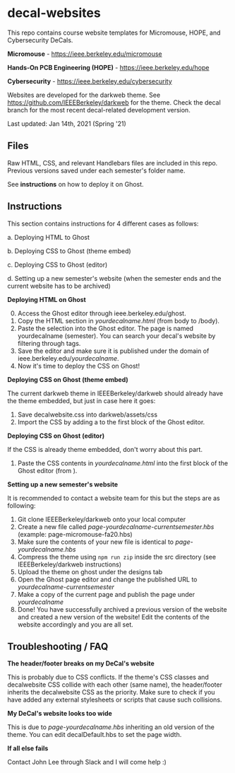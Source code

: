 # decal-websites

This repo contains course website templates for Micromouse, HOPE, and Cybersecurity DeCals.

**Micromouse** - https://ieee.berkeley.edu/micromouse

**Hands-On PCB Engineering (HOPE)** - https://ieee.berkeley.edu/hope

**Cybersecurity** - https://ieee.berkeley.edu/cybersecurity

Websites are developed for the darkweb theme. See https://github.com/IEEEBerkeley/darkweb for the theme. Check the decal branch for the most recent decal-related development version.

Last updated: Jan 14th, 2021 (Spring '21)

## Files

Raw HTML, CSS, and relevant Handlebars files are included in this repo. Previous versions saved under each semester's folder name.

See **instructions** on how to deploy it on Ghost.

## Instructions

This section contains instructions for 4 different cases as follows:

a. Deploying HTML to Ghost

b. Deploying CSS to Ghost (theme embed)

c. Deploying CSS to Ghost (editor)

d. Setting up a new semester's website (when the semester ends and the current website has to be archived)

**Deploying HTML on Ghost**

0. Access the Ghost editor through ieee.berkeley.edu/ghost.
1. Copy the HTML section in *yourdecalname.html* (from body to /body).
2. Paste the selection into the Ghost editor. The page is named yourdecalname (semester). You can search your decal's website by filtering through tags.
3. Save the editor and make sure it is published under the domain of ieee.berkeley.edu/*yourdecalname*.
4. Now it's time to deploy the CSS on Ghost!

**Deploying CSS on Ghost (theme embed)**

The current darkweb theme in IEEEBerkeley/darkweb should already have the theme embedded, but just in case here it goes:

1. Save decalwebsite.css into darkweb/assets/css
2. Import the CSS by adding a <link rel="stylesheet" type="text/css" href="{{asset 'css/decalwebsite.css'}}"> to the first block of the Ghost editor.

**Deploying CSS on Ghost (editor)**

If the CSS is already theme embedded, don't worry about this part.

1. Paste the CSS contents in *yourdecalname.html* into the first block of the Ghost editor (from <style> to </style>).

**Setting up a new semester's website**

It is recommended to contact a website team for this but the steps are as following:

1. Git clone IEEEBerkeley/darkweb onto your local computer
2. Create a new file called *page-yourdecalname-currentsemester.hbs* (example: page-micromouse-fa20.hbs)
3. Make sure the contents of your new file is identical to *page-yourdecalname.hbs*
4. Compress the theme using ```npm run zip``` inside the src directory (see IEEEBerkeley/darkweb instructions)
5. Upload the theme on ghost under the designs tab
6. Open the Ghost page editor and change the published URL to *yourdecalname-currentsemester*
7. Make a copy of the current page and publish the page under *yourdecalname*
8. Done! You have successfully archived a previous version of the website and created a new version of the website! Edit the contents of the website accordingly and you are all set.

## Troubleshooting / FAQ

**The header/footer breaks on my DeCal's website**

This is probably due to CSS conflicts. If the theme's CSS classes and decalwebsite CSS collide with each other (same name), the header/footer inherits the decalwebsite CSS as the priority. Make sure to check if you have added any external stylesheets or scripts that cause such collisions.

**My DeCal's website looks too wide**

This is due to *page-yourdecalname.hbs* inheriting an old version of the theme. You can edit decalDefault.hbs to set the page width.

**If all else fails**

Contact John Lee through Slack and I will come help :)

